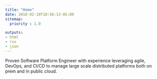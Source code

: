 ```yaml
---
title: "Home"
date: 2018-02-10T18:56:13-05:00
sitemap:
  priority : 1.0

outputs:
- html
- rss
- json
---
```

Proven Software Platform Engineer with experience leveraging agile, DevOps, and CI/CD to manage large scale distributed platforms both on prem and in public cloud.